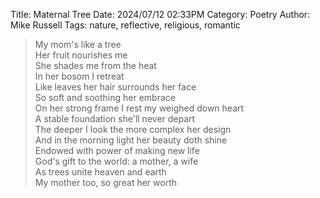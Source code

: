 Title: Maternal Tree
Date: 2024/07/12 02:33PM
Category: Poetry
Author: Mike Russell
Tags: nature, reflective, religious, romantic

> My mom's like a tree<br>
> Her fruit nourishes me<br>
> She shades me from the heat<br>
> In her bosom I retreat<br>
> Like leaves her hair surrounds her face<br>
> So soft and soothing her embrace<br>
> On her strong frame I rest my weighed down heart<br>
> A stable foundation she'll never depart<br>
> The deeper I look the more complex her design<br>
> And in the morning light her beauty doth shine<br>
> Endowed with power of making new life<br>
> God's gift to the world: a mother, a wife<br>
> As trees unite heaven and earth<br>
> My mother too, so great her worth